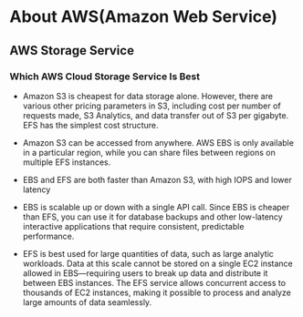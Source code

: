 # About AWS(Amazon Web Service)

## AWS Storage Service

### Which AWS Cloud Storage Service Is Best
- Amazon S3 is cheapest for data storage alone. However, there are various other pricing parameters in S3, including cost per number of requests made, S3 Analytics, and data transfer out of S3 per gigabyte. EFS has the simplest cost structure. 

- Amazon S3 can be accessed from anywhere. AWS EBS is only available in a particular region, while you can share files between regions on multiple EFS instances.

- EBS and EFS are both faster than Amazon S3, with high IOPS and lower latency

- EBS is scalable up or down with a single API call. Since EBS is cheaper than EFS, you can use it for database backups and other low-latency interactive applications that require consistent, predictable performance.

- EFS is best used for large quantities of data, such as large analytic workloads. Data at this scale cannot be stored on a single EC2 instance allowed in EBS—requiring users to break up data and distribute it between EBS instances. The EFS service allows concurrent access to thousands of EC2 instances, making it possible to process and analyze large amounts of data seamlessly.
